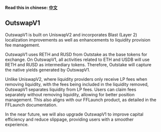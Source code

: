 **Read this in chinese: [中文](README.cn.md)**

## OutswapV1

OutswapV1 is built on UniswapV2 and incorporates Blast (Layer 2) localization improvements as well as enhancements to liquidity provision fee management.

OutswapV1 uses RETH and RUSD from Outstake as the base tokens for exchange. On OutswapV1, all activities related to ETH and USDB will use RETH and RUSD as intermediary tokens. Therefore, Outstake will capture the native yields generated by OutswapV1.

Unlike UniswapV2, where liquidity providers only receive LP fees when removing liquidity, with the fees being included in the liquidity removed, OutswapV1 separates liquidity from LP fees. Users can claim fees separately without removing liquidity, allowing for better position management. This also aligns with our FFLaunch product, as detailed in the FFLaunch documentation.

In the near future, we will also upgrade OutswapV1 to improve capital efficiency and reduce slippage, providing users with a smoother experience.
